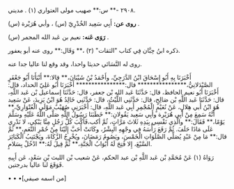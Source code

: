 ٢٩٠٨ -** س:** صهيب مولى العتواري (١) . مديني.

**روى عن:** أَبِي سَعِيد الخُدْرِيّ (س) ، وأبي هُرَيْرة (س) .

**رَوَى عَنه:** نعيم بن عَبد الله المجمر (س) .

ذكره ابنُ حِبَّان فِي كتاب "الثقات" (٢) ،** وَقَال:** روى عنه أبو يعفور.

روى له النَّسَائي حديثا واحدا، وقد وقع لنا عاليا جدا عنه.

أَخْبَرَنَا بِهِ أَبُو إِسْحَاقَ ابْنُ الدَّرَجِيِّ، وأَحْمَدُ بْنُ شَيْبَانَ،** قالا:** أَنْبَأَنَا أَبُو جَعْفَرٍ الصَّيْدَلانِيُّ،**************** قال:**************** أَخْبَرَنَا أَبُو عَلِيّ الحداد، قال: أَخْبَرَنَا أَبُو نعيم الحافظ، قال: حَدَّثَنَا عَبد الله بْن جعفر، قال: حَدَّثَنَا إسماعيل بْن عَبد اللَّهِ، قال: حَدَّثَنَا عَبد اللَّهِ بْن صَالِحٍ، قال: حَدَّثَنِي اللَّيْثُ، قال: حَدَّثَنِي خَالِدُ هُوَ ابْنُ يَزِيدَ، عَنْ سَعِيد هُوَ ابْنُ أَبي هِلالٍ، عَنْ نُعَيْمٍ الْمُجْمِرِ أَبِي عَبد اللَّهِ، قال: أَخْبَرَنِي صُهَيْبٌ مَوْلَى الْعُتْوَارِيِّ،** أَنَّهُ سَمِعَ مِنْ أَبِي هُرَيْرة وأَبِي سَعِيد يَقُولانِ:** خَطَبَنَا رَسُولُ اللَّهِ صَلَّى اللَّهُ عَلَيْهِ وسَلَّمَ يَوْمًا،** فَقَالَ:** والَّذِي نَفْسِي بِيَدِهِ ثَلاثَ مَرَّاتٍ، ثُمَّ أكب،فَأَكَّبَ كُلُّ رَجُلٍ مِنَّا يَبْكِي، لا نَدْرِي عَلَى مَاذَا حَلَفَ. ثُمَّ رَفَعَ رَأْسَهُ فِي وجْهِهِ البِشْرُ، وكَانَتْ أَحَبَّ إِلَيْنَا مِنْ حُمْرِ النَّعَمِ،** ثُمَّ قال:** مَا مِنْ عَبْدٍ يُصَلِّي الصَّلَوَاتِ الْخَمْسَ، ويَصُومُ رَمَضَانَ، ويُخْرِجُ الزَّكَاةَ، ويَجْتَنِبُ الْكَبَائِرَ السَّبْعَ، إِلا فُتِحَ لَهُ أَبْوَابُ الْجَنَّةِ،** ثُمَّ قِيلَ لَهُ:** ادْخُلْ بِسَلامٍ.

رَوَاهُ (١) عَنْ مُحَمَّدِ بْن عَبد اللَّهِ بْن عبد الحكم، عَنْ شعيب بْن الليث بْنِ سَعْدٍ، عَن أَبِيهِ فَوَقَعَ لنا عاليا بدرجتين.

• • •[من اسمه صيفي]